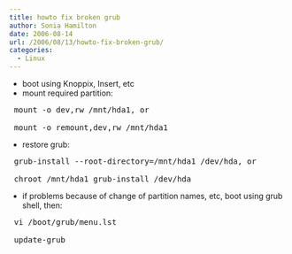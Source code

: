 ```yaml
---
title: howto fix broken grub
author: Sonia Hamilton
date: 2006-08-14
url: /2006/08/13/howto-fix-broken-grub/
categories:
  - Linux
---
```

  * boot using Knoppix, Insert, etc
  * mount required partition:

<pre> mount -o dev,rw /mnt/hda1, or

 mount -o remount,dev,rw /mnt/hda1</pre>

  * restore grub:

<pre> grub-install --root-directory=/mnt/hda1 /dev/hda, or

 chroot /mnt/hda1 grub-install /dev/hda</pre>

  * if problems because of change of partition names, etc, boot using grub shell, then:

<pre> vi /boot/grub/menu.lst

 update-grub</pre>
